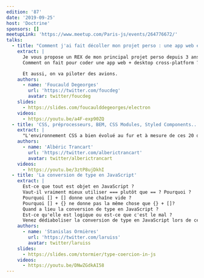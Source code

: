 ```yaml
---
edition: '87'
date: '2019-09-25'
host: 'Doctrine'
sponsors: []
meetupLink: 'https://www.meetup.com/Paris-js/events/264776672/'
talks:
  - title: "Comment j'ai fait décoller mon projet perso : une app web et desktop cross-platform"
    extract: |
      Je vous propose un REX de mon principal projet perso depuis 3 ans. C'est une application web et desktop compagnon du simulateur de vol X-Plane.
      Comment on fait pour coder une app web + desktop cross-platform ? Comment on la met en prod, comment on la met à jour, comment on la sécurise ?

      Et aussi, on va piloter des avions.
    authors:
      - name: 'Foucauld Degeorges'
        url: 'https://twitter.com/foucdeg'
        avatar: twitter/foucdeg
    slides:
      - https://slides.com/foucaulddegeorges/electron
    videos:
      - https://youtu.be/a4F-exp90ZQ
  - title: 'CSS, préprocesseurs, BEM, CSS Modules, Styled Components... comment choisir ?'
    extract: |
      "L'environnement CSS a bien évolué au fur et à mesure de ces 20 dernières années. Cependant, il semble toujours difficile d'écrire du CSS fonctionnel et maintenable : en 2019, que choisir pour son projet afin d'y arriver ? Avec un processus qui se veut le plus objectif possible, nous établirons une checklist de ce qu'est une bonne stack CSS afin de choisir les technos qui vous conviendront le mieux."
    authors:
      - name: 'Albéric Trancart'
        url: 'https://twitter.com/alberictrancart'
        avatar: twitter/alberictrancart
    videos:
      - https://youtu.be/3ztP8ujDkhI
  - title: 'La conversion de type en JavaScript'
    extract: |
      Est-ce que tout est objet en JavaScript ?
      Vaut-il vraiment mieux utiliser === plutôt que == ? Pourquoi ?
      Pourquoi [] + [] donne une chaîne vide ?
      Pourquoi [] + {} ne donne pas la même chose que {} + []?
      Quand a lieu la conversion de type en JavaScript ?
      Est-ce qu'elle est logique ou est-ce que c'est le mal ?
      Venez dédiaboliser la conversion de type en JavaScript lors de ce talk !
    authors:
      - name: 'Stanislas Ormières'
        url: 'https://twitter.com/laruiss'
        avatar: twitter/laruiss
    slides:
      - https://slides.com/stormier/type-coercion-in-js
    videos:
      - https://youtu.be/DNwZGdkAI58
---
```

